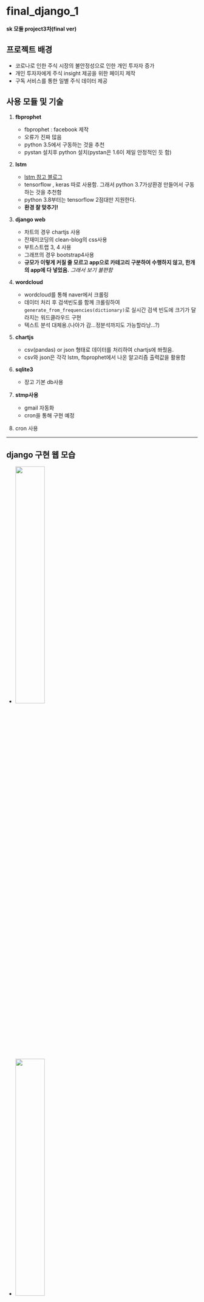 # final_django_1
**sk 모듈 project3차(final ver)**

## 프로젝트 배경
- 코로나로 인한 주식 시장의 불안정성으로 인한 개인 투자자 증가
- 개인 투자자에게 주식 insight 제공을 위한 페이지 제작
- 구독 서비스를 통한 일별 주식 데이터 제공

## 사용 모듈 및 기술
1. __fbprophet__
    - fbprophet : facebook 제작
    - 오류가 진짜 많음
    - python 3.5에서 구동하는 것을 추천
    - pystan 설치후 python 설치(pystan은 1.6이 제일 안정적인 듯 함)   
      
2. __lstm__
    - [lstm 참고 블로그](https://brunch.co.kr/@chris-song/9)
    - tensorflow , keras 따로 사용함. 그래서 python 3.7가상환경 만들어서 구동하는 것을 추천함
    - python 3.8부터는 tensorflow 2점대만 지원한다.
    - **환경 잘 맞추기!**
  
3. __django web__
    - 차트의 경우 chartjs 사용
    - 잔재미코딩의 clean-blog의 css사용
    - 부트스트랩 3, 4 사용
    - 그래프의 경우 bootstrap4사용
    - __규모가 이렇게 커질 줄 모르고 app으로 카테고리 구분하여 수행하지 않고, 한개의 app에 다 넣었음.__ *그래서 보기 불편함*
    
4. __wordcloud__
    - wordcloud를 통해 naver에서 크롤링
    - 데이터 처리 후 검색빈도를 함께 크롤링하여 ```generate_from_frequencies(dictionary)```로 실시간 검색 빈도에 크기가 달라지는 워드클라우드 구현
    - 텍스트 분석 대체용.(나아가 감...정분석까지도 가능할라낭...?)
5. __chartjs__

    - csv(pandas) or json 형태로 데이터를 처리하여 chartjs에 쏴줬음.
    - csv와 json은 각각 lstm, fbprophet에서 나온 알고리즘 출력값을 활용함
6. __sqlite3__
    - 장고 기본 db사용
7. __stmp사용__
    - gmail 자동화
    - cron을 통해 구현 예정
8. cron 사용
  
***
## django 구현 웹 모습
* <img src ="https://user-images.githubusercontent.com/50822293/93714790-f1017d80-fb9f-11ea-8df1-e1c1cf870edc.png" width="40%"></src>
* <img src ="https://user-images.githubusercontent.com/50822293/93714794-f4950480-fb9f-11ea-8343-fd3a9add20a5.png" width="40%"></src>
* <img src ="https://user-images.githubusercontent.com/50822293/93714798-f6f75e80-fb9f-11ea-970f-8ba2e3d7c287.png" width="40%"></src>
* <img src ="https://user-images.githubusercontent.com/50822293/93714799-f8288b80-fb9f-11ea-873c-e16754d69965.png" width="40%"></src>
* <img src ="https://user-images.githubusercontent.com/50822293/93714803-fa8ae580-fb9f-11ea-9d3e-6e1f0f462237.png" width="40%"></src>
* <img src ="https://user-images.githubusercontent.com/50822293/93714807-ffe83000-fb9f-11ea-8703-8313585da583.png" width="40%"></src>
* <img src ="https://user-images.githubusercontent.com/50822293/93714804-fc54a900-fb9f-11ea-9345-e3e683f5bf3e.png" width="40%"></src>
